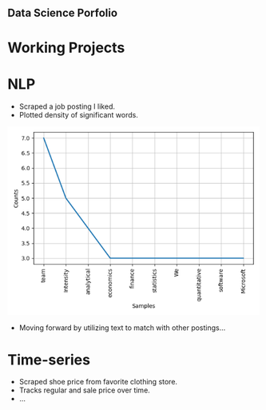 ## Data Science Porfolio

# Working Projects

# NLP
* Scraped a job posting I liked.
* Plotted density of significant words.

![](https://github.com/jasonjusto/Data-Science-Porfolio/blob/master/images/density_graph.png)


* Moving forward by utilizing text to match with other postings...


# Time-series
* Scraped shoe price from favorite clothing store.
* Tracks regular and sale price over time.
* ...
